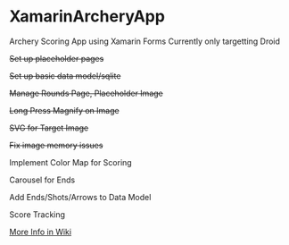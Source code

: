 # XamarinArcheryApp
Archery Scoring App using Xamarin Forms
Currently only targetting Droid

~~Set up placeholder pages~~

~~Set up basic data model/sqlite~~

~~Manage Rounds Page, Placeholder Image~~

~~Long Press Magnify on Image~~

~~SVG for Target Image~~

~~Fix image memory issues~~

Implement Color Map for Scoring

Carousel for Ends

Add Ends/Shots/Arrows to Data Model

Score Tracking


[More Info in Wiki](https://github.com/paulbhanson/XamarinArcheryApp/wiki)

